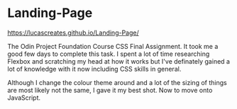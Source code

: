 # Landing-Page
https://lucascreates.github.io/Landing-Page/

The Odin Project Foundation Course CSS Final Assignment. It took me a good few days to complete this task. I spent a lot of time researching Flexbox and scratching my head at how it works but I've definately gained a lot of knowledge with it now including CSS skills in general.

Although I change the colour theme around and a lot of the sizing of things are most likely not the same, I gave it my best shot. Now to move onto JavaScript.

